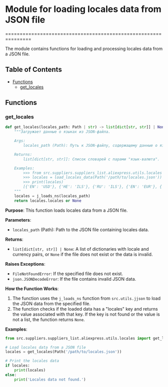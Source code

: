 # Module for loading locales data from JSON file
===============================================================

The module contains functions for loading and processing locales data from a JSON file.

## Table of Contents

- [Functions](#functions)
    - [get_locales](#get_locales)

## Functions

### get_locales

```python
def get_locales(locales_path: Path | str) -> list[dict[str, str]] | None:
    """Загружает данные о языках из JSON-файла.

    Args:
        locales_path (Path): Путь к JSON-файлу, содержащему данные о языках.

    Returns:
        list[dict[str, str]]: Список словарей с парами "язык-валюта".

    Examples:
        >>> from src.suppliers.suppliers_list.aliexpress.utils.locales import load_locales_data
        >>> locales = load_locales_data(Path('/path/to/locales.json'))
        >>> print(locales)
        [{'EN': 'USD'}, {'HE': 'ILS'}, {'RU': 'ILS'}, {'EN': 'EUR'}, {'EN': 'GBR'}, {'RU': 'EUR'}]
    """
    locales = j_loads_ns(locales_path)
    return locales.locales or None
```

**Purpose**: This function loads locales data from a JSON file.

**Parameters**:

- `locales_path` (Path): Path to the JSON file containing locales data.

**Returns**:

- `list[dict[str, str]] | None`: A list of dictionaries with locale and currency pairs, or `None` if the file does not exist or the data is invalid.

**Raises Exceptions**:

- `FileNotFoundError`: If the specified file does not exist.
- `json.JSONDecodeError`: If the file contains invalid JSON data.

**How the Function Works**:

1. The function uses the `j_loads_ns` function from `src.utils.jjson` to load the JSON data from the specified file.
2. The function checks if the loaded data has a "locales" key and returns the value associated with that key. If the key is not found or the value is not a list, the function returns `None`.

**Examples**:

```python
from src.suppliers.suppliers_list.aliexpress.utils.locales import get_locales

# Load locales data from a JSON file
locales = get_locales(Path('/path/to/locales.json'))

# Print the locales data
if locales:
    print(locales)
else:
    print('Locales data not found.')
```